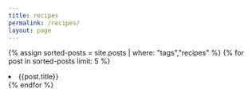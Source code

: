 ```yaml
---
title: recipes
permalink: /recipes/
layout: page
---
```



{% assign sorted-posts = site.posts | where: "tags","recipes" %}
{% for post in sorted-posts limit: 5 %}
  <li>{{post.title}}</li>
{% endfor %}

<!--
{% for post in site.tags['recipes'] %}

  {% capture first_tag %}{{ post.tags | first }}{% endcapture %}
  <h3>{{ "week " | append: post.week | append: ", " }}{{ first_tag }}{{ " " | append: post.number }}: <a href="{{ site.baseurl }}{{ post.url }}">{{ post.title }}</a></h3>
{% endfor %} -->
